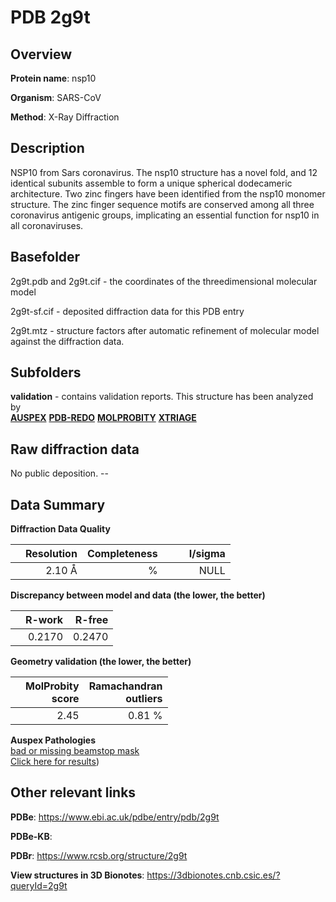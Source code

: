 # PDB 2g9t

## Overview

**Protein name**: nsp10

**Organism**: SARS-CoV

**Method**: X-Ray Diffraction

## Description

NSP10 from Sars coronavirus. The nsp10 structure has a novel fold, and 12 identical subunits assemble to form a unique spherical dodecameric architecture. Two zinc fingers have been identified from the nsp10 monomer structure. The zinc finger sequence motifs are conserved among all three coronavirus antigenic groups, implicating an essential function for nsp10 in all coronaviruses.

## Basefolder

2g9t.pdb and 2g9t.cif - the coordinates of the threedimensional molecular model

2g9t-sf.cif - deposited diffraction data for this PDB entry

2g9t.mtz - structure factors after automatic refinement of molecular model against the diffraction data.

## Subfolders





**validation** - contains validation reports. This structure has been analyzed by <br>[**AUSPEX**](https://github.com/thorn-lab/coronavirus_structural_task_force/tree/master/pdb/nsp10/SARS-CoV/2g9t/validation/auspex) [**PDB-REDO**](https://github.com/thorn-lab/coronavirus_structural_task_force/tree/master/pdb/nsp10/SARS-CoV/2g9t/validation/pdb-redo) [**MOLPROBITY**](https://github.com/thorn-lab/coronavirus_structural_task_force/tree/master/pdb/nsp10/SARS-CoV/2g9t/validation/molprobity) [**XTRIAGE**](https://github.com/thorn-lab/coronavirus_structural_task_force/blob/master/pdb/nsp10/SARS-CoV/2g9t/validation/Xtriage_output.log)  



## Raw diffraction data

No public deposition. --<br> 

## Data Summary
**Diffraction Data Quality**

|   | Resolution | Completeness| I/sigma |
|---|-------------:|----------------:|--------------:|
|   |2.10 Å|      %|<img width=50/>NULL |

**Discrepancy between model and data (the lower, the better)**

|   | **R-work**| **R-free**   
|---|-------------:|----------------:|           
||  0.2170|  0.2470|

**Geometry validation (the lower, the better)**

|   |**MolProbity<br>score**| **Ramachandran<br>outliers** 
|---|-------------:|----------------:|
||  2.45|  0.81 %|

**Auspex Pathologies**<br> [bad or missing beamstop mask](https://www.auspex.de/pathol/#2)<br>[Click here for results](https://github.com/thorn-lab/coronavirus_structural_task_force/blob/master/pdb/nsp10/SARS-CoV/2g9t/validation/auspex/2g9t_auspex_comments.txt))

 



## Other relevant links 
**PDBe**:  https://www.ebi.ac.uk/pdbe/entry/pdb/2g9t

**PDBe-KB**:  
 
**PDBr**: https://www.rcsb.org/structure/2g9t 

**View structures in 3D Bionotes**: https://3dbionotes.cnb.csic.es/?queryId=2g9t

